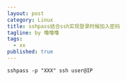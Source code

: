 ```yaml
---
layout: post
category: Linux
title: sshpass结合ssh实现登录时候加入密码
tagline: by 噜噜噜
tags: 
  - xx
published: true
---
```




<!--more-->

```
sshpass -p "XXX" ssh user@IP
```